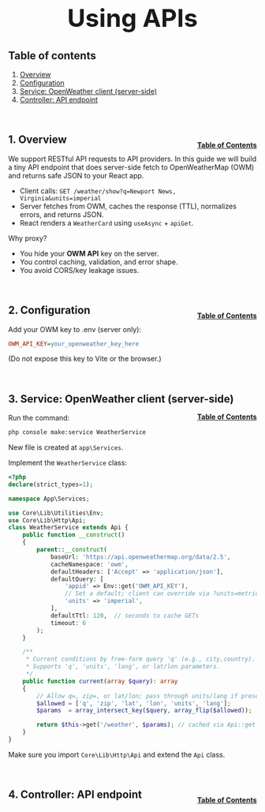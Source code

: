 <h1 style="font-size: 50px; text-align: center;">Using APIs</h1>

## Table of contents
1. [Overview](#overview)
2. [Configuration](#configuration)
3. [Service: OpenWeather client (server-side)](#service)
4. [Controller: API endpoint](#controller)
<br>

## 1. Overview <a id="overview"></a><span style="float: right; font-size: 14px; padding-top: 15px;">[Table of Contents](#table-of-contents)</span>
We support RESTful API requests to API providers.  In this guide we will build a tiny API endpoint that does server-side fetch to OpenWeatherMap (OWM) and returns safe JSON to your React app.
- Client calls: `GET /weather/show?q=Newport News, Virginia&units=imperial`
- Server fetches from OWM, caches the response (TTL), normalizes errors, and returns JSON.
- React renders a `WeatherCard` using `useAsync` + `apiGet`.

Why proxy?
- You hide your **OWM API** key on the server.
- You control caching, validation, and error shape.
- You avoid CORS/key leakage issues.

<br>

## 2. Configuration <a id="configuration"></a><span style="float: right; font-size: 14px; padding-top: 15px;">[Table of Contents](#table-of-contents)</span>
Add your OWM key to .env (server only):
```ini
OWM_API_KEY=your_openweather_key_here
```
(Do not expose this key to Vite or the browser.)

<br>

## 3. Service: OpenWeather client (server-side) <a id="service"></a><span style="float: right; font-size: 14px; padding-top: 15px;">[Table of Contents](#table-of-contents)</span>
Run the command:
```sh
php console make:service WeatherService
```

New file is created at `app\Services`.

Implement the `WeatherService` class:
```php
<?php
declare(strict_types=1);

namespace App\Services;

use Core\Lib\Utilities\Env;
use Core\Lib\Http\Api;
class WeatherService extends Api {
    public function __construct()
    {
        parent::__construct(
            baseUrl: 'https://api.openweathermap.org/data/2.5',
            cacheNamespace: 'owm',
            defaultHeaders: ['Accept' => 'application/json'],
            defaultQuery: [
                'appid' => Env::get('OWM_API_KEY'),
                // Set a default; client can override via ?units=metric|imperial
                'units' => 'imperial',
            ],
            defaultTtl: 120,  // seconds to cache GETs
            timeout: 6
        );
    }

    /**
     * Current conditions by free-form query 'q' (e.g., city,country).
     * Supports 'q', 'units', 'lang', or lat/lon parameters.
     */
    public function current(array $query): array
    {
        // Allow q=, zip=, or lat/lon; pass through units/lang if present
        $allowed = ['q', 'zip', 'lat', 'lon', 'units', 'lang'];
        $params  = array_intersect_key($query, array_flip($allowed));

        return $this->get('/weather', $params); // cached via Api::get
    }
}
```

Make sure you import `Core\Lib\Http\Api` and extend the `Api` class.

<br>

## 4. Controller: API endpoint <a id="controller"></a><span style="float: right; font-size: 14px; padding-top: 15px;">[Table of Contents](#table-of-contents)</span>